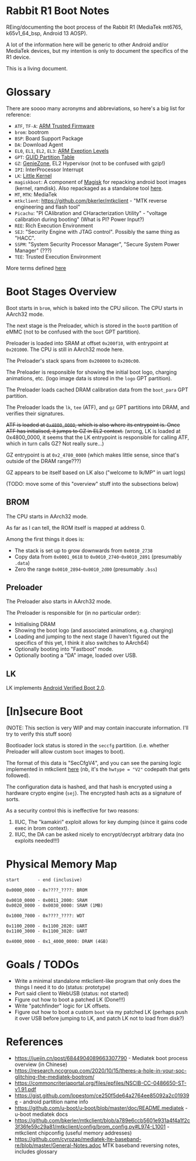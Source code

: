 # Rabbit R1 Boot Notes
REing/documenting the boot process of the Rabbit R1 (MediaTek mt6765, k65v1_64_bsp, Android 13 AOSP).

A lot of the information here will be generic to other Android and/or MediaTek devices, but my intention is only to document the specifics of the R1 device.

This is a living document.

# Glossary

There are soooo many acronyms and abbreviations, so here's a big list for reference:

- `ATF`, `TF-A`: [ARM Trusted Firmware](https://community.arm.com/oss-platforms/w/docs/483/trusted-firmware-a)
- `brom`: bootrom
- `BSP`: Board Support Package
- `DA`: Download Agent
- `EL0`, `EL1`, `EL2`, `EL3`: [ARM Exeption Levels](https://developer.arm.com/documentation/102412/0103/Privilege-and-Exception-levels/Exception-levels)
- `GPT`: [GUID Partition Table](https://en.wikipedia.org/wiki/GUID_Partition_Table)
- `GZ`: [GenieZone](https://patchwork.kernel.org/project/linux-mediatek/patch/20230919111210.19615-2-yi-de.wu@mediatek.com/), EL2 Hypervisor (not to be confused with gzip!)
- `IPI`: InterProcessor Interrupt
- `LK`: [Little Kernel](https://github.com/littlekernel/lk)
- `magiskboot`: A component of [Magisk](https://github.com/topjohnwu/Magisk) for repacking android boot images (kernel, ramdisk). Also repackaged as a standalone tool [here](https://github.com/ookiineko/magiskboot_build).
- `MT`, `MTK`: MediaTek
- `mtkclient`: https://github.com/bkerler/mtkclient - "MTK reverse engineering and flash tool"
- `Picachu`: "PI CAlibration and CHaracterization Utility" - "voltage calibration during booting" (What is PI? Power Input?)
- `REE`: Rich Execution Environment
- `SEJ`: "Security Engine with JTAG control". Possibly the same thing as "HACC".
- `SSPM`: "System Security Processor Manager", "Secure System Power Manager" (???)
- `TEE`: Trusted Execution Environment

More terms defined [here](https://github.com/cyrozap/mediatek-lte-baseband-re/blob/master/General-Notes.adoc)

# Boot Stages Overview

Boot starts in `brom`, which is baked into the CPU silicon. The CPU starts in AArch32 mode.

The next stage is the Preloader, which is stored in the `boot0` partition of eMMC (not to be confused with the `boot` GPT partition).

Preloader is loaded into SRAM at offset `0x200f10`, with entrypoint at `0x201000`. The CPU is still in AArch32 mode here.

The Preloader's stack spans from `0x200000` to `0x200c00`.

The Preloader is responsible for showing the initial boot logo, charging animations, etc. (logo image data is stored in the `logo` GPT partition).

The Preloader loads cached DRAM calibration data from the `boot_para` GPT partition.

The Preloader loads the `lk`, `tee` (ATF), and `gz` GPT partitions into DRAM, and verifies their signatures.

~~ATF is loaded at `0x4800_0000`, which is also where its entrypoint is. Once ATF has initialised, it jumps to GZ in EL2 context.~~ (wrong, LK is loaded at 0x4800_0000, it seems that the LK entrypoint is responsible for calling ATF, which in turn calls GZ? Not really sure...)

GZ entrypoint is at `0x2_4780_0000` (which makes little sense, since that's outside of the DRAM range???)

GZ appears to be itself based on LK also ("welcome to lk/MP" in uart logs)

(TODO: move some of this "overview" stuff into the subsections below)

## BROM

The CPU starts in AArch32 mode.

As far as I can tell, the ROM itself is mapped at address 0.

Among the first things it does is:

- The stack is set up to grow downwards from `0x0010_2738`
- Copy data from `0x0001_0618` to `0x0010_2740`-`0x0010_2891` (presumably `.data`)
- Zero the range `0x0010_2894`-`0x0010_2d00` (presumably `.bss`)

## Preloader

The Preloader also starts in AArch32 mode.

The Preloader is responsible for (in no particular order):

- Initialising DRAM
- Showing the boot logo (and associated animations, e.g. charging)
- Loading and jumping to the next stage (I haven't figured out the specifics of this yet, I think it also switches to AArch64)
- Optionally booting into "Fastboot" mode.
- Optionally booting a "DA" image, loaded over USB.

## LK

LK implements [Android Verified Boot 2.0](https://android.googlesource.com/platform/external/avb/+/main/README.md).

# \[In\]secure Boot

(NOTE: This section is very WIP and may contain inaccurate information. I'll try to verify this stuff soon)

Bootloader lock status is stored in the `seccfg` partition. (i.e. whether Preloader will allow custom `boot` images to boot).

The format of this data is "SecCfgV4", and you can see the parsing logic implemented in mtkclient [here](https://github.com/bkerler/mtkclient/blob/a789e6ccb5601e931a4f4a1f2c3f36fe59c29a81/mtkclient/Library/Hardware/seccfg.py#L11-L102) (nb, it's the `hwtype = "V2"` codepath that gets followed).

The configuration data is hashed, and that hash is encrypted using a hardware crypto engine (`sej`). The encrypted hash acts as a signature of sorts.

As a security control this is ineffective for two reasons:

1. IIUC, The "kamakiri" exploit allows for key dumping (since it gains code exec in brom context).
2. IIUC, the DA can be asked nicely to encrypt/decrypt arbitrary data (no exploits needed!!!)

# Physical Memory Map

```
start       - end (inclusive)

0x0000_0000 - 0x????_????: BROM

0x0010_0000 - 0x0011_2000: SRAM
0x0020_0000 - 0x0030_0000: SRAM (1MB)

0x1000_7000 - 0x????_????: WDT

0x1100_2000 - 0x1100_2020: UART
0x1100_3000 - 0x1100_3020: UART

0x4000_0000 - 0x1_4000_0000: DRAM (4GB)
```

# Goals / TODOs

- Write a minimal standalone mtkclient-like program that only does the things I need it to do (status: prototype)
- Port said client to WebUSB (status: not started)
- Figure out how to boot a patched LK (Done!!!)
- Write "patchfinder" logic for LK offsets.
- Figure out how to boot a custom `boot` via my patched LK (perhaps push it over USB before jumping to LK, and patch LK not to load from disk?)

# References

- https://juejin.cn/post/6844904089663307790 - Mediatek boot process overview (in Chinese)
- https://research.nccgroup.com/2020/10/15/theres-a-hole-in-your-soc-glitching-the-mediatek-bootrom/
- https://commoncriteriaportal.org/files/epfiles/NSCIB-CC-0486650-ST-v1.91.pdf
- https://gist.github.com/lopestom/ce250f5de64a2764ee85092a2c01939e - android partition name info
- https://github.com/u-boot/u-boot/blob/master/doc/README.mediatek - u-boot mediatek docs
- https://github.com/bkerler/mtkclient/blob/a789e6ccb5601e931a4f4a1f2c3f36fe59c29a81/mtkclient/config/brom_config.py#L974-L1001 - mtkclient chipconfig (useful memory addresses)
- https://github.com/cyrozap/mediatek-lte-baseband-re/blob/master/General-Notes.adoc MTK baseband reversing notes, includes glossary
